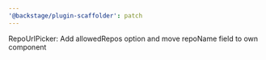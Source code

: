 ```yaml
---
'@backstage/plugin-scaffolder': patch
---
```


RepoUrlPicker: Add allowedRepos option and move repoName field to own component
